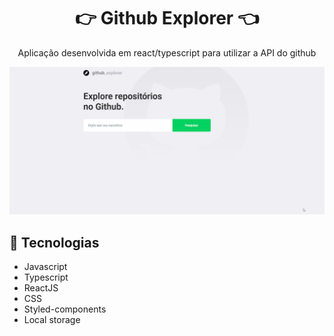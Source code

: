 <h1 align="center"> 👉 Github Explorer 👈 </h1> 

<p align="center"> Aplicação desenvolvida em react/typescript para utilizar a API do github</p>

<div align="center">
  <img src="./github/github-explorer.gif" alt="drop-box" />
</div>

## 🚀 Tecnologias
- Javascript
- Typescript
- ReactJS
- CSS
- Styled-components
- Local storage

